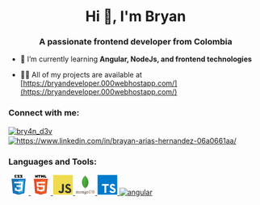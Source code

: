 <h1 align="center">Hi 👋, I'm Bryan</h1>
<h3 align="center">A passionate frontend developer from Colombia</h3>

- 🌱 I’m currently learning **Angular, NodeJs, and frontend technologies**

- 👨‍💻 All of my projects are available at [https://bryandeveloper.000webhostapp.com/](https://bryandeveloper.000webhostapp.com/)

<h3 align="left">Connect with me:</h3>
<p align="left">
<a href="https://twitter.com/bry4n_d3v" target="blank"><img align="center" src="https://cdn.jsdelivr.net/npm/simple-icons@3.0.1/icons/twitter.svg" alt="bry4n_d3v" height="30" width="40" /></a>
<a href="https://www.linkedin.com/in/brayan-arias-hernandez-06a0661aa/" target="blank"><img align="center" src="https://cdn.jsdelivr.net/npm/simple-icons@3.0.1/icons/linkedin.svg" alt="https://www.linkedin.com/in/brayan-arias-hernandez-06a0661aa/" height="30" width="40" /></a>
</p>

<h3 align="left">Languages and Tools:</h3>
<p align="left"> <a href="https://www.w3schools.com/css/" target="_blank"> <img src="https://raw.githubusercontent.com/devicons/devicon/master/icons/css3/css3-original-wordmark.svg" alt="css3" width="40" height="40"/> </a> <a href="https://www.w3.org/html/" target="_blank"> <img src="https://raw.githubusercontent.com/devicons/devicon/master/icons/html5/html5-original-wordmark.svg" alt="html5" width="40" height="40"/> </a> <a href="https://developer.mozilla.org/en-US/docs/Web/JavaScript" target="_blank"> <img src="https://raw.githubusercontent.com/devicons/devicon/master/icons/javascript/javascript-original.svg" alt="javascript" width="40" height="40"/> </a> <a href="https://www.mongodb.com/" target="_blank"> <img src="https://raw.githubusercontent.com/devicons/devicon/master/icons/mongodb/mongodb-original-wordmark.svg" alt="mongodb" width="40" height="40"/> </a> <a href="https://www.typescriptlang.org/" target="_blank"> <img src="https://raw.githubusercontent.com/devicons/devicon/master/icons/typescript/typescript-original.svg" alt="typescript" width="40" height="40"/> <img src="https://upload.wikimedia.org/wikipedia/commons/c/cf/Angular_full_color_logo.svg" alt="angular" width="40" height="40"/> </a> </p>
